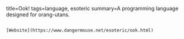 title=Ook!
tags=language, esoteric
summary=A programming language designed for orang-utans.
~~~~~~

[Website](https://www.dangermouse.net/esoteric/ook.html)